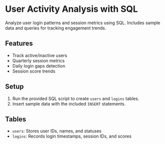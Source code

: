# User Activity Analysis with SQL
Analyze user login patterns and session metrics using SQL. Includes sample data and queries for tracking engagement trends.

## Features  
- Track active/inactive users  
- Quarterly session metrics  
- Daily login gaps detection  
- Session score trends  

## Setup  
1. Run the provided SQL script to create `users` and `logins` tables.  
2. Insert sample data with the included `INSERT` statements.  

## Tables  
- `users`: Stores user IDs, names, and statuses  
- `logins`: Records login timestamps, session IDs, and scores 
